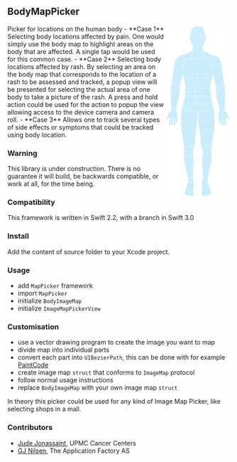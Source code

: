 ## BodyMapPicker
<img style="float: right" src="https://raw.githubusercontent.com/TheApplicationFactory/BodyMapPicker/master/bodyFront.png" width="150px">
Picker for locations on the human body  
- **Case 1** Selecting body locations affected by pain. One would simply use the body map to highlight areas on the body that are affected. A single tap would be used for this common case.  
- **Case 2** Selecting body locations affected by rash. By selecting an area on the body map that corresponds to the location of a rash to be assessed and tracked, a popup view will be presented for selecting the actual area of one body to take a picture of the rash. A press and hold action could be used for the action to popup the view allowing access to the device camera and camera roll.  
- **Case 3** Allows one to track several types of side effects or symptoms that could be tracked using body location.

### Warning
This library is under construction. There is no guarantee it will build, be backwards compatible, or work at all, for the time being.

### Compatibility
This framework is written in Swift 2.2, with a branch in Swift 3.0

### Install
Add the content of source folder to your Xcode project.

### Usage
- add `MapPicker` framework
- import `MapPicker`
- initialize `BodyImageMap`
- initialize `ImageMapPickerView`

### Customisation
- use a vector drawing program to create the image you want to map
- divide map into individual parts
- convert each part into `UIBezierPath`, this can be done with for example [PaintCode](https://paintcodeapp.com)
- create image map `struct` that conforms to `ImageMap` protocol
- follow normal usage instructions
- replace `BodyImageMap` with your own image map `struct`

In theory this picker could be used for any kind of Image Map Picker, like selecting shops in a mall. 

### Contributors
- [Jude Jonassaint](https://github.com/scdi), UPMC Cancer Centers
- [GJ Nilsen](https://github.com/GJNilsen), The Application Factory AS
